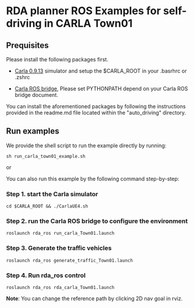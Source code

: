 # RDA planner ROS Examples for self-driving in CARLA Town01


## Prequisites

Please install the following packages first.

- [Carla 0.9.13](https://github.com/carla-simulator/carla/releases) simulator and setup the $CARLA_ROOT in your .basrhrc or .zshrc

- [Carla ROS bridge](https://github.com/carla-simulator/ros-bridge), Please set PYTHONPATH depend on your Carla ROS bridge document.

You can install the aforementioned packages by following the instructions provided in the readme.md file located within the "auto_driving" directory.

## Run examples

We provide the shell script to run the example directly by running:

```
sh run_carla_town01_example.sh
```

or 

You can also run this example by the following command step-by-step:

### Step 1. start the Carla simulator

```
cd $CARLA_ROOT && ./CarlaUE4.sh
```

### Step 2. run the Carla ROS bridge to configure the environment

```
roslaunch rda_ros run_carla_Town01.launch
```

### Step 3. Generate the traffic vehicles

```
roslaunch rda_ros generate_traffic_Town01.launch
```

### Step 4. Run rda_ros control

```
roslaunch rda_ros rda_carla_Town01.launch
```

**Note**: You can change the reference path by clicking 2D nav goal in rviz.  







